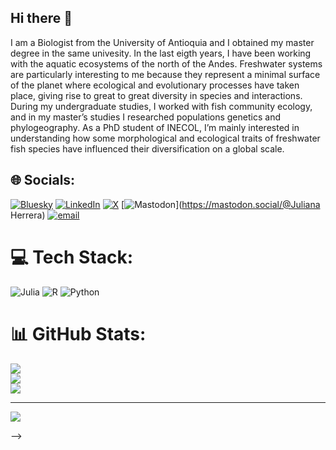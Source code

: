 ## Hi there 👋
I am a Biologist from the University of Antioquia and I obtained my master degree in the same univesity. In the last eigth years, I have been working with the aquatic ecosystems of the north of the Andes. Freshwater systems are particularly interesting to me because they represent a minimal surface of the planet where ecological and evolutionary processes have taken place, giving rise to great to great diversity in species and interactions. During my undergraduate studies, I worked with fish community ecology, and in my master’s studies I researched populations genetics and phylogeography. As a PhD student of INECOL, I’m mainly interested in understanding how some morphological and ecological traits of freshwater fish species have influenced their diversification on a global scale.

## 🌐 Socials:
[![Bluesky](https://img.shields.io/badge/bluesky-0285FF?style=for-the-badge&logo=bluesky&logoColor=%23FFFFFF)](https://bsky.app/profile/‪@julianapez.bsky.social‬) [![LinkedIn](https://img.shields.io/badge/LinkedIn-%230077B5.svg?logo=linkedin&logoColor=white)](https://linkedin.com/in/www.linkedin.com/in/juliana-herrera-106a54104) [![X](https://img.shields.io/badge/X-black.svg?logo=X&logoColor=white)](https://x.com/@Julia_maevofish) [![Mastodon](https://img.shields.io/badge/-MASTODON-%232B90D9?logo=mastodon&logoColor=white)](https://mastodon.social/@Juliana Herrera) [![email](https://img.shields.io/badge/Email-D14836?logo=gmail&logoColor=white)](mailto:juliana.herrera.p@gmail.com) 

# 💻 Tech Stack:
![Julia](https://img.shields.io/badge/-Julia-9558B2?style=plastic&logo=julia&logoColor=white) ![R](https://img.shields.io/badge/r-%23276DC3.svg?style=plastic&logo=r&logoColor=white) ![Python](https://img.shields.io/badge/python-3670A0?style=plastic&logo=python&logoColor=ffdd54)
# 📊 GitHub Stats:
![](https://github-readme-stats.vercel.app/api?username=JulianaPez&theme=dark&hide_border=false&include_all_commits=true&count_private=false)<br/>
![](https://nirzak-streak-stats.vercel.app/?user=JulianaPez&theme=dark&hide_border=false)<br/>
![](https://github-readme-stats.vercel.app/api/top-langs/?username=JulianaPez&theme=dark&hide_border=false&include_all_commits=true&count_private=false&layout=compact)

---
[![](https://visitcount.itsvg.in/api?id=JulianaPez&icon=0&color=1)](https://visitcount.itsvg.in)

<!-- Proudly created with GPRM ( https://gprm.itsvg.in ) -->

-->
